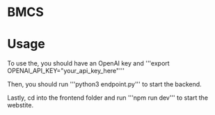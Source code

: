 # BMCS

# Usage
To use the, you should have an OpenAI key and '''export OPENAI_API_KEY="your_api_key_here"'''

Then, you should run '''python3 endpoint.py''' to start the backend.

Lastly, cd into the frontend folder and run '''npm run dev''' to start the webstite.
